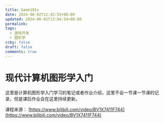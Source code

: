 ```yaml
---
title: Game101s
date: 2024-06-02T12:42:55+08:00
updated: 2024-06-02T13:04:54+08:00
permalink: 
tags:
  - 游戏开发
  - 图形学
ccby: false
draft: false
comments: true
---
```

# 现代计算机图形学入门

这里是计算机图形学入门学习的笔记或者作业介绍，这里不会一节课一节课的记录，但是课后作业会在这里持续更新。

课程来源： [https://www.bilibili.com/video/BV1X7411F744](https://www.bilibili.com/video/BV1X7411F744)

